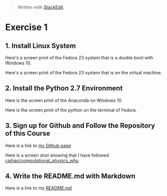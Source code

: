 


> Written with [StackEdit](https://stackedit.io/).

# Exercise 1

## 1. Install Linux System

Here's a screen print of the Fedora 23 system that is a double boot with Windows 10.



Here's a screen print of the Fedora 23 system that is on the virtual machine.



## 2. Install the Python 2.7 Environment

Here is the screen print of the Anaconda on Windows 10




Here is the screen print of the python on the terminal of Fedora.



## 3. Sign up for Github and Follow the Repository of this Course

Here is a link to [my Github page](https://github.com/ShixingWang)

Here is a screen shot showing that I have followed  
[caihao/computational\_physics\_whu](https://github.com/caihao/computational_physics_whu)


## 4. Write the README.md with Markdown

Here is a link to my [README.md](https://github.com/ShixingWang/computationalphysics_N2013301020050/blob/master/README.md)